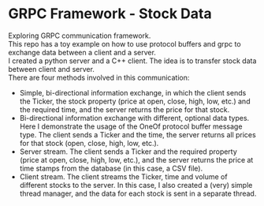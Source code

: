 # GRPC Framework - Stock Data

Exploring GRPC communication framework.</br>
This repo has a toy example on how to use protocol buffers and grpc to exchange data between a client and a server.</br>
I created a python server and a C++ client. The idea is to transfer stock data between client and server.</br>
There are four methods involved in this communication:</br>
- Simple, bi-directional information exchange, in which the client sends the Ticker, the stock property (price at open, close, high, low, etc.) and the required time, and the server returns the price for that stock.</br>
- Bi-directional information exchange with different, optional data types. Here I demonstrate the usage of the OneOf protocol buffer message type. The client sends a Ticker and the time, the server returns all prices for that stock (open, close, high, low, etc.).</br>
- Server stream. The client sends a Ticker and the required property (price at open, close, high, low, etc.), and the server returns the price at time stamps from the database (in this case, a CSV file).</br>
- Client stream. The client streams the Ticker, time and volume of different stocks to the server. In this case, I also created a (very) simple thread manager, and the data for each stock is sent in a separate thread.</br>
